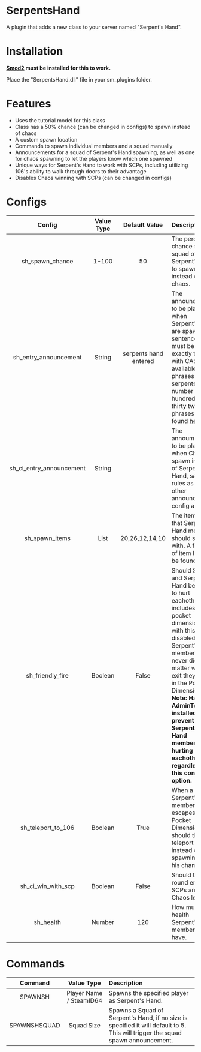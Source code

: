# SerpentsHand

A plugin that adds a new class to your server named "Serpent's Hand".

# Installation

**[Smod2](https://github.com/Grover-c13/Smod2) must be installed for this to work.**

Place the "SerpentsHand.dll" file in your sm_plugins folder.

# Features
* Uses the tutorial model for this class
* Class has a 50% chance (can be changed in configs) to spawn instead of chaos
* A custom spawn location
* Commands to spawn individual members and a squad manually
* Announcements for a squad of Serpent's Hand spawning, as well as one for chaos spawning to let the players know which one spawned
* Unique ways for Serpent's Hand to work with SCPs, including utilizing 106's ability to walk through doors to their advantage
* Disables Chaos winning with SCPs (can be changed in configs)

# Configs
| Config        | Value Type | Default Value | Description |
| :-------------: | :---------: | :------: | :--------- |
| sh_spawn_chance | 1-100 | 50 | The percent chance for a squad of Serpent's Hand to spawn instead of chaos. |
| sh_entry_announcement | String | serpents hand entered | The announcement to be played when Serpent's Hand are spawned, sentences must be written exactly to work with CASSIE's available phrases (Ex. serpents hand . number two hundred and thirty two), all phrases can be found [here](https://github.com/Cyanox62/CustomAnnouncements/wiki/CASSIE-Phrases). |
| sh_ci_entry_announcement | String | | The annoumcement to be played when Chaos spawn instead of Serpent's Hand, same rules as the other announcement config apply. |
| sh_spawn_items | List | 20,26,12,14,10 | The item IDs that Serpent's Hand members should spawn with. A full list of item IDs can be found [here](https://github.com/Cyanox62/SerpentsHand/wiki/Item-IDs). |
| sh_friendly_fire | Boolean | False | Should SCPs and Serpent's Hand be able to hurt eachother. This includes 106's pocket dimension, with this disabled, Serpent's Hand members will never die no matter which exit they take in the Pocket Dimension. **Note: Having AdminToolbox installed will prevent Serpent's Hand members from hurting eachother regardless of this config option.** |
| sh_teleport_to_106 | Boolean | True | When a Serpent's hand member escapes the Pocket Dimension, should they teleport to 106 instead of spawning at his chamber. |
| sh_ci_win_with_scp | Boolean | False | Should the round end with SCPs and Chaos left. |
| sh_health | Number | 120 | How much health Serpent's Hand members will have. |

# Commands
| Command        | Value Type | Description |
| :-------------: | :---------: | :--------- |
| SPAWNSH | Player Name / SteamID64 | Spawns the specified player as Serpent's Hand. |
| SPAWNSHSQUAD | Squad Size | Spawns a Squad of Serpent's Hand, if no size is specified it will default to 5. This will trigger the squad spawn announcement. |
